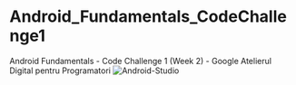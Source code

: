 # Android_Fundamentals_CodeChallenge1
Android Fundamentals - Code Challenge 1 (Week 2) - Google Atelierul Digital pentru Programatori
![Android-Studio](https://i.ibb.co/Xxrw25b/Screenshot-2020-04-22-at-23-03-51.png)

